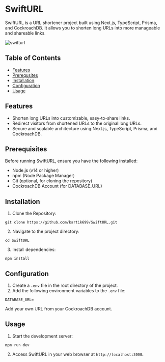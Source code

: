 # SwiftURL

SwiftURL is a URL shortener project built using Next.js, TypeScript, Prisma, and CockroachDB. It allows you to shorten long URLs into more manageable and shareable links.

![swifturl](https://github.com/kartik699/swifturl/assets/58633671/668791e2-a281-45b1-96e7-fb8207cc9725)

## Table of Contents

- [Features](https://github.com/kartik699/swifturl/edit/main/README.md#features)
- [Prerequsites](https://github.com/kartik699/swifturl/edit/main/README.md#prerequisites)
- [Installation](https://github.com/kartik699/swifturl/edit/main/README.md#installation)
- [Configuration](https://github.com/kartik699/swifturl/edit/main/README.md#configuration)
- [Usage](https://github.com/kartik699/swifturl/edit/main/README.md#usage)

## Features

- Shorten long URLs into customizable, easy-to-share links.
- Redirect visitors from shortened URLs to the original long URLs.
- Secure and scalable architecture using Next.js, TypeScript, Prisma, and CockroachDB.

## Prerequisites

Before running SwiftURL, ensure you have the following installed:

- Node.js (v14 or higher)
- npm (Node Package Manager)
- Git (optional, for cloning the repository)
- CockroachDB Account (for DATABASE_URL)

## Installation

1. Clone the Repository:

``` 
git clone https://github.com/kartik699/SwiftURL.git
```

2. Navigate to the project directory:

```
cd SwiftURL
```

3. Install dependencies:

```
npm install
```

## Configuration

1. Create a `.env` file in the root directory of the project.
2. Add the following environment variables to the `.env` file:

``` 
DATABASE_URL=
```

Add your own URL from your CockroachDB account.

## Usage

1. Start the development server:

```
npm run dev
```

2. Access SwiftURL in your web browser at `http://localhost:3000`.
   












